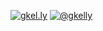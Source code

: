 [![gkel.ly](https://img.shields.io/badge/-gkel.ly-black)](https://gkel.ly)
[![@gkelly](https://img.shields.io/badge/-%40gkelly-black)](https://twitter.com/@gkelly)
